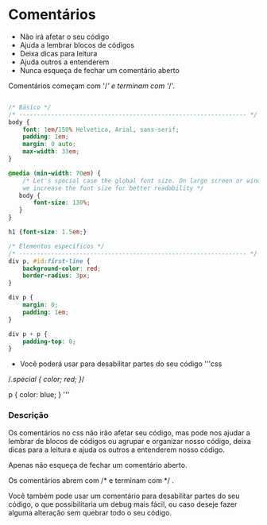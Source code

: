 # Comentários

* Não irá afetar o seu código
* Ajuda a lembrar blocos de códigos
* Deixa dicas para leitura
* Ajuda outros a entenderem
* Nunca esqueça de fechar um comentário aberto

Comentários começam com '/*' e terminam com '*/'.

```css

/* Básico */
/* ---------------------------------------------------------------- */
body {
    font: 1em/150% Helvetica, Arial, sans-serif;
    padding: 1em;
    margin: 0 auto;
    max-width: 33em;
}

@media (min-width: 70em) {
    /* Let's special case the global font size. On large screen or window,
    we increase the font size for better readability */
   body {
       font-size: 130%;
   }
}

h1 {font-size: 1.5em;}

/* Elementos específicos */
/* ---------------------------------------------------------------- */
div p, #id:first-line {
    background-color: red;
    border-radius: 3px;
}

div p {
    margin: 0;
    padding: 1em;
}

div p + p {
    padding-top: 0;
}


```
* Você poderá usar para desabilitar partes do seu código
'''css

/*.special {
    color; red;
}*/

p {
    color: blue;
}
'''



### Descrição 

Os comentários no css não irão afetar seu código, mas pode nos ajudar a lembrar de blocos de códigos ou agrupar e organizar nosso código, deixa dicas para a leitura e ajuda os outros a entenderem nosso código.

Apenas não esqueça de fechar um comentário aberto.

Os comentários abrem com /* e terminam com */ .

Você também pode usar um comentário para desabilitar partes do seu código, o que possibilitaria um debug mais fácil, ou caso deseje fazer alguma alteração sem quebrar todo o seu código.


